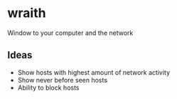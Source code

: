 # wraith
Window to your computer and the network

## Ideas
- Show hosts with highest amount of network activity
- Show never before seen hosts
- Ability to block hosts
